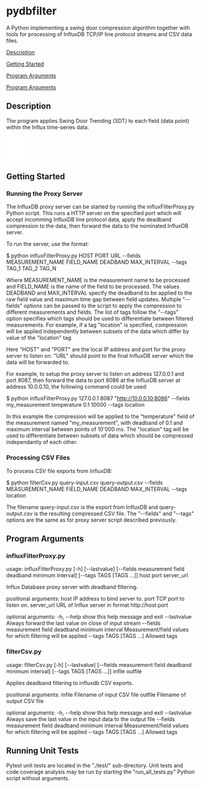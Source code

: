 # pydbfilter
A Python implementing a swing door compression algorithm together with tools for processing of InfluxDB TCP/IP line protocol streams and CSV data files.

[Description](#description)

[Getting Started](#getting-started)

[Program Arguments](#program-arguments)

[Program Arguments](#running-unit-tests)

## Description

The program applies Swing Door Trending (SDT) to each field (data point) within the Influx time-series data.

![Point will be accepted if it exceeds the linear boundary lines determined from last two accepted points.](image.jpg?raw=true)

## Getting Started

### Running the Proxy Server

The InfluxDB proxy server can be started by running the influxFilterProxy.py Python script. This runs a HTTP server on the specified port which will accept incomming InfluxDB line protocol data, apply the deadband compression to the data, then forward the data to the nominated InfluxDB server.

To run the server, use the format:

  $ python influxFilterProxy.py HOST PORT URL --fields MEASUREMENT_NAME FIELD_NAME DEADBAND MAX_INTERVAL --tags TAG_1 TAG_2 TAG_N

Where MEASUREMENT_NAME is the measurement name to be processed and FIELD_NAME is the name of the field to be processed. The values DEADBAND and MAX_INTERVAL specify the deadband to be applied to the raw field value and maximum time gap between field updates. Multiple "--fields" options can be passed to the script to apply the compression to different measurements and fields. The list of tags follow the "--tags" option specifies which tags should be used to differentiate between filtered measurements. For example, if a tag "location" is specified, compression will be applied independently between subsets of the data which differ by value of the "location" tag. 

Here "HOST" and "PORT" are the local IP address and port for the proxy server to listen on. "URL" should point to the final InfluxDB server which the data will be forwarded to. 

For example, to setup the proxy server to listen on address 127.0.0.1 and port 8087, then forward the data to port 8086 at the InfluxDB server at address 10.0.0.10, the following command could be used:

  $ python influxFilterProxy.py 127.0.0.1 8087 "http://10.0.0.10:8086" --fields my_measurement temperature 0.1 10000 --tags location

In this example the compression will be applied to the "temperature" field of the measurement named "my_measurement", with deadband of 0.1 and maximum interval between points of 10'000 ms. The "location" tag will be used to differentiate between subsets of data which should be compressed independantly of each other.

### Processing CSV Files

To process CSV file exports from InfluxDB:

  $ python filterCsv.py query-input.csv query-output.csv --fields MEASUREMENT_NAME FIELD_NAME DEADBAND MAX_INTERVAL --tags location

The filename query-input.csv is the export from InfluxDB and query-output.csv is the resulting compressed CSV file. The "--fields" and "--tags" options are the same as for proxy server script described previously.

## Program Arguments

### influxFilterProxy.py

usage: influxFilterProxy.py [-h] [--lastvalue] [--fields measurement field deadband minimum interval]
                            [--tags TAGS [TAGS ...]]
                            host port server_url

Influx Database proxy server with deadband filtering.

positional arguments:
  host                  IP address to bind server to.
  port                  TCP port to listen on.
  server_url            URL of Influx server in format http://host:port

optional arguments:
  -h, --help            show this help message and exit
  --lastvalue           Always forward the last value on close of input stream
  --fields measurement field deadband minimum interval
                        Measurement/field values for which filtering will be applied
  --tags TAGS [TAGS ...]
                        Allowed tags

### filterCsv.py

usage: filterCsv.py [-h] [--lastvalue] [--fields measurement field deadband minimum interval] [--tags TAGS [TAGS ...]]
                    infile outfile

Applies deadband filtering to influxdb CSV exports.

positional arguments:
  infile                Filename of input CSV file
  outfile               Filename of output CSV file

optional arguments:
  -h, --help            show this help message and exit
  --lastvalue           Always save the last value in the input data to the output file
  --fields measurement field deadband minimum interval
                        Measurement/field values for which filtering will be applied
  --tags TAGS [TAGS ...]
                        Allowed tags

## Running Unit Tests

Pytest unit tests are located in the "./test/" sub-directory. Unit tests and code coverage analysis may be run by starting the "run_all_tests.py" Python script without arguments. 